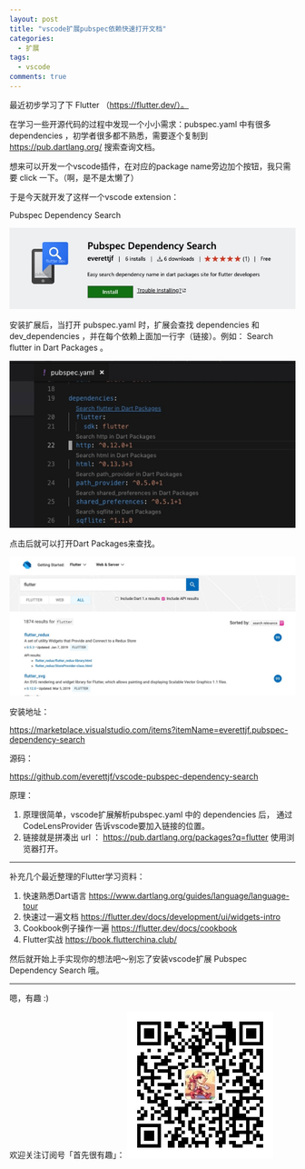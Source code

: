 ```yaml
---
layout: post
title: "vscode扩展pubspec依赖快速打开文档"
categories:
  - 扩展
tags:
  - vscode
comments: true
---
```



最近初步学习了下 Flutter （https://flutter.dev/）。


在学习一些开源代码的过程中发现一个小小需求：pubspec.yaml 中有很多 dependencies ，初学者很多都不熟悉，需要逐个复制到 https://pub.dartlang.org/ 搜索查询文档。


想来可以开发一个vscode插件，在对应的package name旁边加个按钮，我只需要 click 一下。（啊，是不是太懒了）

<!-- more -->


于是今天就开发了这样一个vscode extension：

Pubspec Dependency Search

![](/media/15528243123320.jpg)


安装扩展后，当打开 pubspec.yaml 时，扩展会查找 dependencies 和 dev_dependencies ，并在每个依赖上面加一行字（链接）。例如： Search flutter in Dart Packages 。

![](/media/15528243493141.jpg)

点击后就可以打开Dart Packages来查找。

![](/media/15528243710418.jpg)


安装地址：

<https://marketplace.visualstudio.com/items?itemName=everettjf.pubspec-dependency-search>

源码：

<https://github.com/everettjf/vscode-pubspec-dependency-search>


原理：

1. 原理很简单，vscode扩展解析pubspec.yaml 中的 dependencies 后， 通过 CodeLensProvider 告诉vscode要加入链接的位置。
2. 链接就是拼凑出 url ： https://pub.dartlang.org/packages?q=flutter 使用浏览器打开。



---



补充几个最近整理的Flutter学习资料：



1. 快速熟悉Dart语言 https://www.dartlang.org/guides/language/language-tour 
2. 快速过一遍文档 https://flutter.dev/docs/development/ui/widgets-intro
3. Cookbook例子操作一遍 https://flutter.dev/docs/cookbook
4. Flutter实战 https://book.flutterchina.club/



然后就开始上手实现你的想法吧～别忘了安装vscode扩展 Pubspec Dependency Search 哦。



---


嗯，有趣 :)

欢迎关注订阅号「首先很有趣」：
![](/images/fun.jpg)




